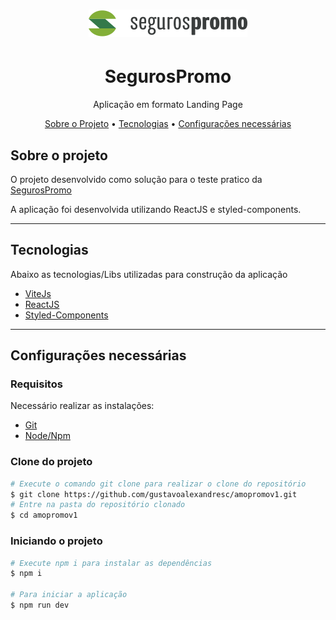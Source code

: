 <h1 align="center">
  <img alt="Logo" src="./public/logo.svg" alt="SegurosPromo">
</h1>

<h1 align="center">
    SegurosPromo
</h1>
<p align="center">Aplicação em formato Landing Page</p>


<p align="center">
 <a href="#sobre-o-projeto">Sobre o Projeto</a> •
 <a href="#tecnologias">Tecnologias</a> •
 <a href="#configurações-necessárias">Configurações necessárias</a>
</p>

## Sobre o projeto

O projeto desenvolvido como solução para o teste pratico da [SegurosPromo](https://gist.github.com/vitorfavila/1d49f3f43ad97068b601dd75488c49cd)

A aplicação foi desenvolvida utilizando ReactJS e styled-components.

---

## Tecnologias

Abaixo as tecnologias/Libs utilizadas para construção da aplicação

- [ViteJs](https://vitejs.dev/)
- [ReactJS](https://reactjs.org/)
- [Styled-Components](https://styled-components.com/)

---

## Configurações necessárias

### **Requisitos**

Necessário realizar as instalações:

- [Git](https://git-scm.com/)
- [Node/Npm](https://nodejs.org/)

### **Clone do projeto**

```bash
# Execute o comando git clone para realizar o clone do repositório
$ git clone https://github.com/gustavoalexandresc/amopromov1.git
# Entre na pasta do repositório clonado
$ cd amopromov1
```

### **Iniciando o projeto**

```bash
# Execute npm i para instalar as dependências
$ npm i

# Para iniciar a aplicação
$ npm run dev

```